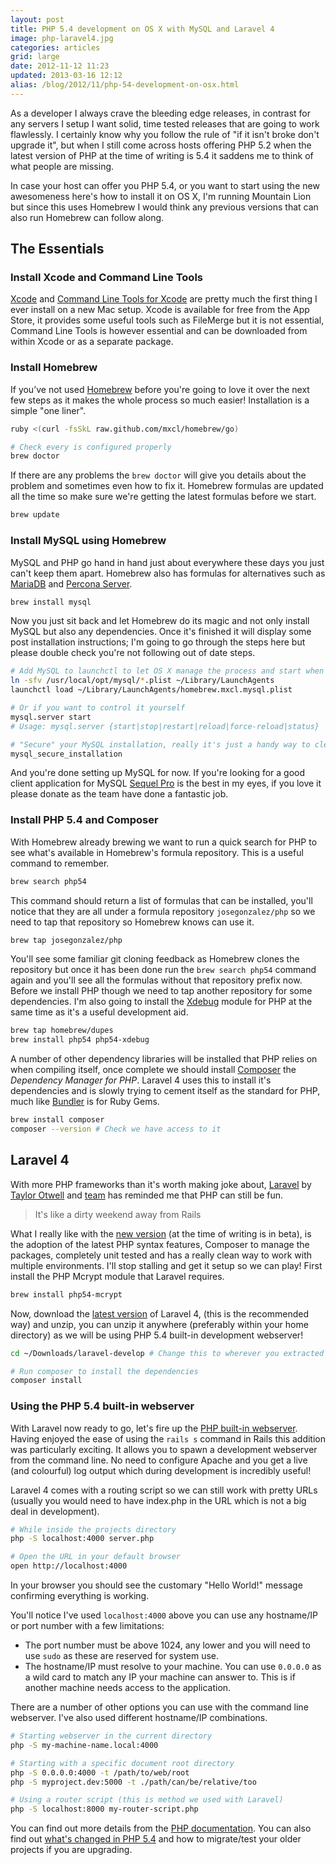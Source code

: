 ```yaml
---
layout: post
title: PHP 5.4 development on OS X with MySQL and Laravel 4
image: php-laravel4.jpg
categories: articles
grid: large
date: 2012-11-12 11:23
updated: 2013-03-16 12:12
alias: /blog/2012/11/php-54-development-on-osx.html
---
```

As a developer I always crave the bleeding edge releases, in contrast for any servers I setup I want solid, time tested releases that are going to work flawlessly. I certainly know why you follow the rule of "if it isn't broke don't upgrade it", but when I still come across hosts offering PHP 5.2 when the latest version of PHP at the time of writing is 5.4 it saddens me to think of what people are missing.

In case your host can offer you PHP 5.4, or you want to start using the new awesomeness here's how to install it on OS X, I'm running Mountain Lion but since this uses Homebrew I would think any previous versions that can also run Homebrew can follow along.

## The Essentials

### Install Xcode and Command Line Tools

[Xcode](http://itunes.apple.com/gb/app/xcode/id497799835?mt=12) and [Command Line Tools for Xcode](https://developer.apple.com/downloads) are pretty much the first thing I ever install on a new Mac setup. Xcode is available for free from the App Store, it provides some useful tools such as FileMerge but it is not essential, Command Line Tools is however essential and can be downloaded from within Xcode or as a separate package.

### Install Homebrew

If you’ve not used [Homebrew](http://mxcl.github.com/homebrew/) before you're going to love it over the next few steps as it makes the whole process so much easier! Installation is a simple "one liner".

```bash
ruby <(curl -fsSkL raw.github.com/mxcl/homebrew/go)

# Check every is configured properly
brew doctor
```

If there are any problems the ```brew doctor``` will give you details about the problem and sometimes even how to fix it. Homebrew formulas are updated all the time so make sure we're getting the latest formulas before we start.

```bash
brew update
```

### Install MySQL using Homebrew

MySQL and PHP go hand in hand just about everywhere these days you just can't keep them apart. Homebrew also has formulas for alternatives such as [MariaDB](https://mariadb.org) and [Percona Server](http://www.percona.com/software/percona-server).

```bash
brew install mysql
```
Now you just sit back and let Homebrew do its magic and not only install MySQL but also any dependencies. Once it's finished it will display some post installation instructions; I'm going to go through the steps here but please double check you're not following out of date steps. 

```bash
# Add MySQL to launchctl to let OS X manage the process and start when you login
ln -sfv /usr/local/opt/mysql/*.plist ~/Library/LaunchAgents
launchctl load ~/Library/LaunchAgents/homebrew.mxcl.mysql.plist

# Or if you want to control it yourself
mysql.server start
# Usage: mysql.server {start|stop|restart|reload|force-reload|status}

# "Secure" your MySQL installation, really it's just a handy way to clean up defaults and set a root password
mysql_secure_installation
```
And you're done setting up MySQL for now. If you're looking for a good client application for MySQL [Sequel Pro](http://www.sequelpro.com/) is the best in my eyes, if you love it please donate as the team have done a fantastic job.

### Install PHP 5.4 and Composer

With Homebrew already brewing we want to run a quick search for PHP to see what's available in Homebrew's formula repository. This is a useful command to remember.

```bash
brew search php54
```
This command should return a list of formulas that can be installed, you'll notice that they are all under a formula repository `josegonzalez/php` so we need to tap that repository so Homebrew knows can use it.

```bash
brew tap josegonzalez/php
```

You'll see some familiar git cloning feedback as Homebrew clones the repository but once it has been done run the `brew search php54` command again and you'll see all the formulas without that repository prefix now. Before we install PHP though we need to tap another repository for some dependencies. I'm also going to install the [Xdebug](http://xdebug.org/) module for PHP at the same time as it's a useful development aid.

```bash
brew tap homebrew/dupes
brew install php54 php54-xdebug
```

A number of other dependency libraries will be installed that PHP relies on when compiling itself, once complete we should install [Composer](http://getcomposer.org/) the _Dependency Manager for PHP_. Laravel 4 uses this to install it's dependencies and is slowly trying to cement itself as the standard for PHP, much like [Bundler](http://gembundler.com/) is for Ruby Gems.

```bash
brew install composer
composer --version # Check we have access to it
```

## Laravel 4
With more PHP frameworks than it's worth making joke about, [Laravel](http://laravel.com) by [Taylor Otwell](https://github.com/taylorotwell) and [team](https://github.com/laravel?tab=members) has reminded me that PHP can still be fun.

> It's like a dirty weekend away from Rails

What I really like with the [new version](http://four.laravel.com) (at the time of writing is in beta), is the adoption of the latest PHP syntax features, Composer to manage the packages, completely unit tested and has a really clean way to work with multiple environments. I'll stop stalling and get it setup so we can play! First install the PHP Mcrypt module that Laravel requires.

```bash
brew install php54-mcrypt
```

Now, download the [latest version](https://github.com/laravel/laravel/archive/develop.zip) of Laravel 4, (this is the recommended way) and unzip, you can unzip it anywhere (preferably within your home directory) as we will be using PHP 5.4 built-in development webserver!

```bash
cd ~/Downloads/laravel-develop # Change this to wherever you extracted Laravel

# Run composer to install the dependencies
composer install
```

### Using the PHP 5.4 built-in webserver

With Laravel now ready to go, let's fire up the [PHP built-in webserver](http://php.net/manual/features.commandline.webserver.php). Having enjoyed the ease of using the `rails s` command in Rails this addition was particularly exciting. It allows you to spawn a development webserver from the command line. No need to configure Apache and you get a live (and colourful) log output which during development is incredibly useful!

Laravel 4 comes with a routing script so we can still work with pretty URLs (usually you would need to have index.php in the URL which is not a big deal in development).

```bash
# While inside the projects directory
php -S localhost:4000 server.php

# Open the URL in your default browser
open http://localhost:4000
```

In your browser you should see the customary "Hello World!" message confirming everything is working.

You'll notice I've used `localhost:4000` above you can use any hostname/IP or port number with a few limitations:

* The port number must be above 1024, any lower and you will need to use `sudo` as these are reserved for system use.
* The hostname/IP must resolve to your machine. You can use `0.0.0.0` as a wild card to match any IP your machine can answer to. This is if another machine needs access to the application.

There are a number of other options you can use with the command line webserver. I've also used different hostname/IP combinations.

```bash
# Starting webserver in the current directory
php -S my-machine-name.local:4000

# Starting with a specific document root directory
php -S 0.0.0.0:4000 -t /path/to/web/root
php -S myproject.dev:5000 -t ./path/can/be/relative/too

# Using a router script (this is method we used with Laravel)
php -S localhost:8000 my-router-script.php 
```
You can find out more details from the [PHP documentation](http://php.net/manual/features.commandline.webserver.php). You can also find out [what's changed in PHP 5.4](http://php.net/manual/migration54.changes.php) and how to migrate/test your older projects if you are upgrading.

